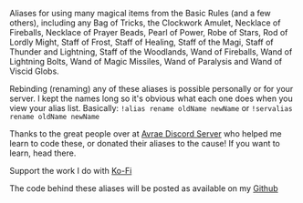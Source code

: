 Aliases for using many magical items from the Basic Rules (and a few others), including any Bag of Tricks, the Clockwork Amulet, Necklace of Fireballs, Necklace of Prayer Beads, Pearl of Power, Robe of Stars, Rod of Lordly Might, Staff of Frost, Staff of Healing, Staff of the Magi, Staff of Thunder and Lightning, Staff of the Woodlands, Wand of Fireballs, Wand of Lightning Bolts, Wand of Magic Missiles, Wand of Paralysis and Wand of Viscid Globs.
 
Rebinding (renaming) any of these aliases is possible personally or for your server.  I kept the names long so it's obvious what each one does when you view your alias list.
  Basically: `!alias rename oldName newName` or `!servalias rename oldName newName`
 
Thanks to the great people over at [Avrae Discord Server](https://support.avrae.io/) who helped me learn to code these, or donated their aliases to the cause!  If you want to learn, head there.
 
Support the work I do with [Ko-Fi](https://ko-fi.com/thereverendb)
 
The code behind these aliases will be posted as available on my  [Github](https://github.com/TheReverendB/avrae-aliases)